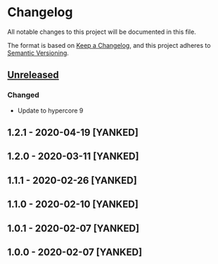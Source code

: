 # Changelog
All notable changes to this project will be documented in this file.

The format is based on [Keep a Changelog](https://keepachangelog.com/en/1.0.0/),
and this project adheres to [Semantic Versioning](https://semver.org/spec/v2.0.0.html).

## [Unreleased]
### Changed
- Update to hypercore 9

## 1.2.1 - 2020-04-19 [YANKED]

## 1.2.0 - 2020-03-11 [YANKED]

## 1.1.1 - 2020-02-26 [YANKED]

## 1.1.0 - 2020-02-10 [YANKED]

## 1.0.1 - 2020-02-07 [YANKED]

## 1.0.0 - 2020-02-07 [YANKED]
[Unreleased]: https://github.com/geut/hypercore-promise/compare/v1.2.1...HEAD
